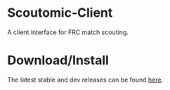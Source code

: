 # Scoutomic-Client

A client interface for FRC match scouting.

# Download/Install

The latest stable and dev releases can be found [here](https://github.com/andrewda/ScoutingApp-Client/releases).
